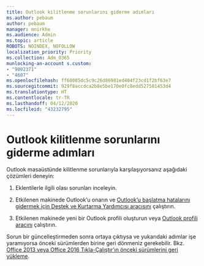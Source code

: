 ```yaml
---
title: Outlook kilitlenme sorunlarını giderme adımları
ms.author: pebaum
author: pebaum
manager: mnirkhe
ms.audience: Admin
ms.topic: article
ROBOTS: NOINDEX, NOFOLLOW
localization_priority: Priority
ms.collection: Adm_O365
munlocking-an-account s.custom:
- "9002371"
- "4607"
ms.openlocfilehash: ff68085dc5c9c26d86981ed404f23cd1f2bf63e7
ms.sourcegitcommit: 929f8accdca2b8e5be170e0fc8edd527581453d4
ms.translationtype: HT
ms.contentlocale: tr-TR
ms.lasthandoff: 04/12/2020
ms.locfileid: "43232795"
---
```

# <a name="outlook-crash-troubleshooting-steps"></a>Outlook kilitlenme sorunlarını giderme adımları

Outlook masaüstünde kilitlenme sorunlarıyla karşılaşıyorsanız aşağıdaki çözümleri deneyin:

1. Eklentilerle ilgili olası sorunları inceleyin.

2. Etkilenen makinede Outlook’u onarın ve [Outlook’u başlatma hatalarını gidermek için Destek ve Kurtarma Yardımcısı aracısını](https://aka.ms/SaRA-OutlookWontStart) çalıştırın.

3. Etkilenen makinede yeni bir Outlook profili oluşturun veya [Outlook profili aracını](https://aka.ms/SaRA-OutlookSetupProfile) çalıştırın.

Sorun bir güncelleştirmeden sonra ortaya çıktıysa ve yukarıdaki adımlar işe yaramıyorsa önceki sürümlerden birine geri dönmeniz gerekebilir. Bkz. [Office 2013 veya Office 2016 Tıkla-Çalıştır’ın önceki sürümlerini geri yükleme](https://support.microsoft.com/help/2770432).

